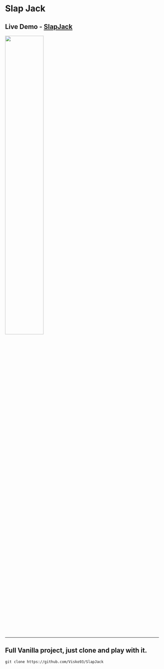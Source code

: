 # Slap Jack

## Live Demo - [SlapJack](https://slapjack-fepath.netlify.app/)

[<img src="https://drive.google.com/file/d/16cepANPKkQunQ_35MwU9jMcn9YSX-S9A/preview" width="50%">](https://drive.google.com/file/d/16cepANPKkQunQ_35MwU9jMcn9YSX-S9A/preview)

---

## Full Vanilla project, just clone and play with it.

```
git clone https://github.com/Visko93/SlapJack
```
